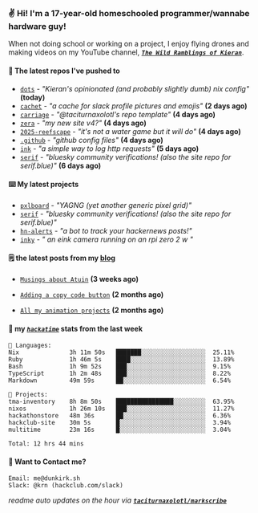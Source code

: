 ### ✌️ Hi! I'm a 17-year-old homeschooled programmer/wannabe hardware guy!

When not doing school or working on a project, I enjoy flying drones and making videos on my YouTube channel, [**_`The Wild Ramblings of Kieran`_**](https://youtube.com/@kieran.rambles).

#### 👷 The latest repos I've pushed to

- [`dots`](https://github.com/taciturnaxolotl/dots) - _"Kieran's opinionated (and probably slightly dumb) nix config"_ **(today)**
- [`cachet`](https://github.com/taciturnaxolotl/cachet) - _"a cache for slack profile pictures and emojis"_ **(2 days ago)**
- [`carriage`](https://github.com/taciturnaxolotl/carriage) - _"@taciturnaxolotl's repo template"_ **(4 days ago)**
- [`zera`](https://github.com/taciturnaxolotl/zera) - _"my new site v4?"_ **(4 days ago)**
- [`2025-reefscape`](https://github.com/df1317/2025-reefscape) - _"it's not a water game but it will do"_ **(4 days ago)**
- [`.github`](https://github.com/taciturnaxolotl/.github) - _"github config files"_ **(4 days ago)**
- [`ink`](https://github.com/taciturnaxolotl/ink) - _"a simple way to log http requests"_ **(5 days ago)**
- [`serif`](https://github.com/taciturnaxolotl/serif) - _"bluesky community verifications! (also the site repo for serif.blue)"_ **(6 days ago)**

#### ⌨️ My latest projects

- [`pxlboard`](https://github.com/taciturnaxolotl/pxlboard) - _"YAGNG (yet another generic pixel grid)"_
- [`serif`](https://github.com/taciturnaxolotl/serif) - _"bluesky community verifications! (also the site repo for serif.blue)"_
- [`hn-alerts`](https://github.com/taciturnaxolotl/hn-alerts) - _"a bot to track your hackernews posts!"_
- [`inky`](https://github.com/taciturnaxolotl/inky) - _" an eink camera running on an rpi zero 2 w "_

#### 🗒️ the latest posts from my [blog](https://dunkirk.sh)

- [`Musings about Atuin`](https://dunkirk.sh/blog/atuin/) **(3 weeks ago)**

- [`Adding a copy code button`](https://dunkirk.sh/blog/adding-a-copy-button/) **(2 months ago)**

- [`All my animation projects`](https://dunkirk.sh/blog/my-animations/) **(2 months ago)**



#### 📡 my [_`hackatime`_](https://waka.hackclub.com) stats from the last week

```text
💾 Languages:
Nix              3h 11m 50s   ███████░░░░░░░░░░░░░░░░░░  25.11%
Ruby             1h 46m 5s    ████░░░░░░░░░░░░░░░░░░░░░  13.89%
Bash             1h 9m 52s    ███░░░░░░░░░░░░░░░░░░░░░░  9.15%
TypeScript       1h 2m 48s    ███░░░░░░░░░░░░░░░░░░░░░░  8.22%
Markdown         49m 59s      ██░░░░░░░░░░░░░░░░░░░░░░░  6.54%

💼 Projects:
tma-inventory    8h 8m 50s    ████████████████░░░░░░░░░  63.95%
nixos            1h 26m 10s   ███░░░░░░░░░░░░░░░░░░░░░░  11.27%
hackathonstore   48m 36s      ██░░░░░░░░░░░░░░░░░░░░░░░  6.36%
hackclub-site    30m 5s       █░░░░░░░░░░░░░░░░░░░░░░░░  3.94%
multitime        23m 16s      █░░░░░░░░░░░░░░░░░░░░░░░░  3.04%

Total: 12 hrs 44 mins
```

#### 📮 Want to Contact me?

```text
Email: me@dunkirk.sh
Slack: @krn (hackclub.com/slack)
```

_readme auto updates on the hour via [**`taciturnaxolotl/markscribe`**](https://github.com/taciturnaxolotl/markscribe)_
